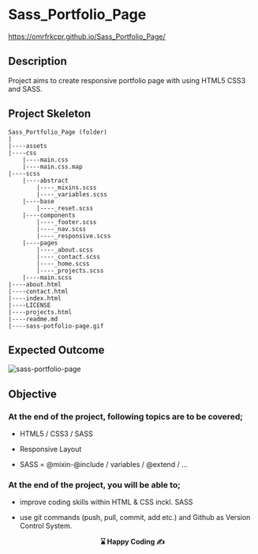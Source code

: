# Sass_Portfolio_Page

https://omrfrkcpr.github.io/Sass_Portfolio_Page/

## Description

Project aims to create responsive portfolio page with using HTML5 CSS3 and SASS.

## Project Skeleton

```
Sass_Portfolio_Page (folder)
|
|----assets
|----css
    |----main.css
    |----main.css.map
|----scss
    |----abstract
        |----_mixins.scss
        |----_variables.scss
    |----base
        |----_reset.scss
    |----components
        |----_footer.scss
        |----_nav.scss
        |----_responsive.scss
    |----pages
        |----_about.scss
        |----_contact.scss
        |----_home.scss
        |----_projects.scss
    |----main.scss
|----about.html
|----contact.html
|----index.html
|----LICENSE
|----projects.html
|----readme.md
|----sass-potfolio-page.gif
```

## Expected Outcome

![sass-portfolio-page](https://github.com/omrfrkcpr/Sass_Portfolio_Page/assets/77440899/59bb069a-168e-44a7-8ac9-f248201b1741)

## Objective

### At the end of the project, following topics are to be covered;

- HTML5 / CSS3 / SASS

- Responsive Layout

- SASS = @mixin-@include / variables / @extend / ...

### At the end of the project, you will be able to;

- improve coding skills within HTML & CSS inckl. SASS

- use git commands (push, pull, commit, add etc.) and Github as Version Control System.

<p align="center"> <strong>⌛ Happy Coding  ✍ </strong> </p>
